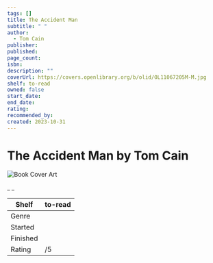 ```yaml
---
tags: []
title: The Accident Man
subtitle: " "
author:
  - Tom Cain
publisher: 
published: 
page_count: 
isbn: 
description: ""
coverUrl: https://covers.openlibrary.org/b/olid/OL11067205M-M.jpg
shelf: to-read
owned: false
start_date: 
end_date: 
rating: 
recommended_by: 
created: 2023-10-31
---
```


# The Accident Man by Tom Cain

![Book Cover Art](https://covers.openlibrary.org/b/olid/OL11067205M-M.jpg)

_ _

| Shelf | to-read |
| --- | --- |
| Genre |  |
| Started |  |
| Finished |  |
| Rating | /5 |

